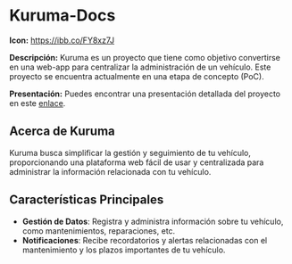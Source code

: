 # Kuruma-Docs

**Icon:** 
https://ibb.co/FY8xz7J

**Descripción:**
Kuruma es un proyecto que tiene como objetivo convertirse en una web-app para centralizar la administración de un vehículo. Este proyecto se encuentra actualmente en una etapa de concepto (PoC).

**Presentación:**
Puedes encontrar una presentación detallada del proyecto en este [enlace](https://docs.google.com/presentation/d/1PSSQ1QTzhdLFFvP2EvH3GRkeTXDN7T419HXD_mnkW1M/edit?usp=sharing).

## Acerca de Kuruma
Kuruma busca simplificar la gestión y seguimiento de tu vehículo, proporcionando una plataforma web fácil de usar y centralizada para administrar la información relacionada con tu vehículo.

## Características Principales
- **Gestión de Datos**: Registra y administra información sobre tu vehículo, como mantenimientos, reparaciones, etc.
- **Notificaciones**: Recibe recordatorios y alertas relacionadas con el mantenimiento y los plazos importantes de tu vehículo.
